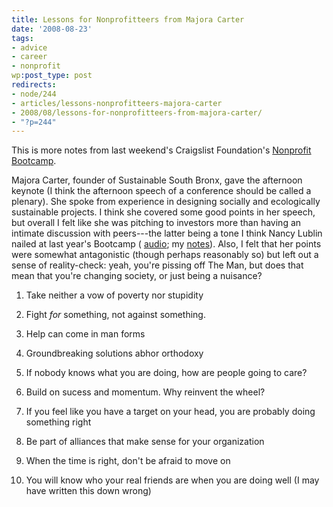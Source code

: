 ```yaml
---
title: Lessons for Nonprofitteers from Majora Carter
date: '2008-08-23'
tags:
- advice
- career
- nonprofit
wp:post_type: post
redirects:
- node/244
- articles/lessons-nonprofitteers-majora-carter
- 2008/08/lessons-for-nonprofitteers-from-majora-carter/
- "?p=244"
---
```


This is more notes from last weekend's Craigslist Foundation's [Nonprofit Bootcamp](http://craigslistfoundation.org/index.php?page=ny2008).

Majora Carter, founder of Sustainable South Bronx, gave the afternoon keynote (I think the afternoon speech of a conference should be called a plenary). She spoke from experience in designing socially and ecologically sustainable projects. I think she covered some good points in her speech, but overall I felt like she was pitching to investors more than having an intimate discussion with peers---the latter being a tone I think Nancy Lublin nailed at last year's Bootcamp ( [audio](http://craigslistfoundation.org/index.php?page=Keynotes); my [notes](http://island94.org/opinion-nonprofits)). Also, I felt that her points were somewhat antagonistic (though perhaps reasonably so) but left out a sense of reality-check: yeah, you're pissing off The Man, but does that mean that you're changing society, or just being a nuisance?

1. Take neither a vow of poverty nor stupidity

2. Fight _for_ something, not against something.

3. Help can come in man forms

4. Groundbreaking solutions abhor orthodoxy

5. If nobody knows what you are doing, how are people going to care?

6. Build on sucess and momentum. Why reinvent the wheel?

7. If you feel like you have a target on your head, you are probably doing something right

8. Be part of alliances that make sense for your organization

9. When the time is right, don't be afraid to move on

10. You will know who your real friends are when you are doing well (I may have written this down wrong)
